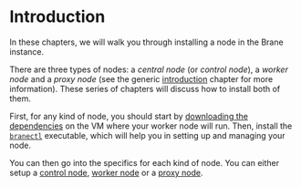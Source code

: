 # Introduction
In these chapters, we will walk you through installing a node in the Brane instance.

There are three types of nodes: a _central node_ (or _control node_), a _worker node_ and a _proxy node_ (see the generic [introduction](../introduction.md) chapter for more information). These series of chapters will discuss how to install both of them.

First, for any kind of node, you should start by [downloading the dependencies](./dependencies.md) on the VM where your worker node will run. Then, install the [`branectl`](./branectl.md) executable, which will help you in setting up and managing your node.

You can then go into the specifics for each kind of node. You can either setup a [control node](./control-node.md), [worker node](./worker-node.md) or a [proxy node](./proxy-node.md).

